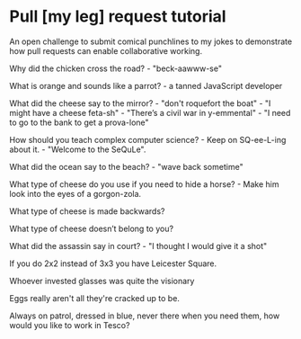 # Pull [my leg] request tutorial
An open challenge to submit comical punchlines to my jokes to demonstrate how pull requests can enable collaborative working. 

Why did the chicken cross the road?
	 - "beck-aawww-se"

What is orange and sounds like a parrot?
	- a tanned JavaScript developer 

What did the cheese say to the mirror?
	- "don't roquefort the boat"
	- "I might have a cheese feta-sh"
	- "There’s a civil war in y-emmental"
	- "I need to go to the bank to get a prova-lone"

How should you teach complex computer science?
	- Keep on SQ-ee-L-ing about it.
	- "Welcome to the SeQuLe".

What did the ocean say to the beach?
	- "wave back sometime"

What type of cheese do you use if you need to hide a horse?
	- Make him look into the eyes of a gorgon-zola.

What type of cheese is made backwards?

What type of cheese doesn’t belong to you?

What did the assassin say in court?
	- "I thought I would give it a shot"

If you do 2x2 instead of 3x3 you have Leicester Square. 

Whoever invested glasses was quite the visionary

Eggs really aren't all they're cracked up to be.

Always on patrol, 
dressed in blue, 
never there when you need them,
how would you like to work in Tesco?

